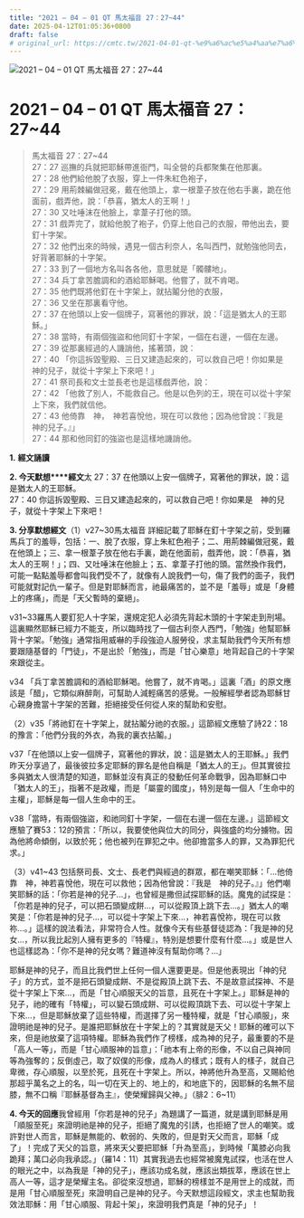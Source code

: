 ```yaml
---
title: "2021 – 04 – 01 QT 馬太福音 27：27~44"
date: 2025-04-12T01:05:36+0800
draft: false
# original_url: https://cmtc.tw/2021-04-01-qt-%e9%a6%ac%e5%a4%aa%e7%a6%8f%e9%9f%b3-27%ef%bc%9a2744
---
```


![2021 – 04 – 01 QT 馬太福音 27：27~44](/images/qt.jpg   "2021 – 04 – 01 QT 馬太福音 27：27~44")

# 2021 – 04 – 01 QT 馬太福音 27：27~44

> 馬太福音 27：27~44  
> 27：27 巡撫的兵就把耶穌帶進衙門，叫全營的兵都聚集在他那裏。  
> 27：28 他們給他脫了衣服，穿上一件朱紅色袍子，  
> 27：29 用荊棘編做冠冕，戴在他頭上，拿一根葦子放在他右手裏，跪在他面前，戲弄他，說：「恭喜，猶太人的王啊！」  
> 27：30 又吐唾沫在他臉上，拿葦子打他的頭。  
> 27：31 戲弄完了，就給他脫了袍子，仍穿上他自己的衣服，帶他出去，要釘十字架。  
> 27：32 他們出來的時候，遇見一個古利奈人，名叫西門，就勉強他同去，好背著耶穌的十字架。  
> 27：33 到了一個地方名叫各各他，意思就是「髑髏地」。  
> 27：34 兵丁拿苦膽調和的酒給耶穌喝。他嘗了，就不肯喝。  
> 27：35 他們既將他釘在十字架上，就拈鬮分他的衣服，  
> 27：36 又坐在那裏看守他。  
> 27：37 在他頭以上安一個牌子，寫著他的罪狀，說：「這是猶太人的王耶穌。」  
> 27：38 當時，有兩個強盜和他同釘十字架，一個在右邊，一個在左邊。  
> 27：39 從那裏經過的人譏誚他，搖著頭，說：  
> 27：40 「你這拆毀聖殿、三日又建造起來的，可以救自己吧！你如果是　神的兒子，就從十字架上下來吧！」  
> 27：41 祭司長和文士並長老也是這樣戲弄他，說：  
> 27：42 「他救了別人，不能救自己。他是以色列的王，現在可以從十字架上下來，我們就信他。  
> 27：43 他倚靠　神，　神若喜悅他，現在可以救他；因為他曾說：『我是　神的兒子。』」  
> 27：44 那和他同釘的強盜也是這樣地譏誚他。

**1.** **經文誦讀**

**2. 今天默想****經文**太 27：37 在他頭以上安一個牌子，寫著他的罪狀，說：這是猶太人的王耶穌。  
27：40 你這拆毀聖殿、三日又建造起來的，可以救自己吧！你如果是　神的兒子，就從十字架上下來吧！

**3. 分享默想經文**（1）v27~30馬太福音 詳細記載了耶穌在釘十字架之前，受到羅馬兵丁的羞辱，包括：一、脫了衣服，穿上朱紅色袍子；二、用荊棘編做冠冕，戴在他頭上；三、拿一根葦子放在他右手裏，跪在他面前，戲弄他，說：「恭喜，猶太人的王啊！」；四、又吐唾沫在他臉上；五、拿葦子打他的頭。當然換作我們，可能一點點羞辱都會叫我們受不了，就像有人說我們一句，傷了我們的面子，我們可能就對記仇一輩子。但是對耶穌而言，祂最痛苦的，並不是「羞辱」或是「身體上的疼痛」，而是「天父暫時的棄絕」。

v31~33羅馬人要釘犯人十字架，還規定犯人必須先背起木頭的十字架走到刑場。這裏顯然耶穌已經力不能支，所以臨時找了一個古利奈人西門，「勉強」他幫耶穌背十字架。「勉強」通常指用威嚇的手段強迫人服勞役，求主幫助我們今天所有想要跟隨基督的「門徒」，不是出於「勉強」，而是「甘心樂意」地背起自己的十字架來跟從主。

v34 「兵丁拿苦膽調和的酒給耶穌喝。他嘗了，就不肯喝。」這裏「酒」的原文應該是「醋」，它類似麻醉劑，可幫助人減輕痛苦的感覺。一般解經學者認為耶穌甘心親身擔當十字架的苦難，拒絕接受任何從人來的幫助和安慰。

（2）v35「將祂釘在十字架上，就拈鬮分祂的衣服。」這節經文應驗了詩22：18的豫言：「他們分我的外衣，為我的裏衣拈鬮。」

v37「在他頭以上安一個牌子，寫著他的罪狀，說：這是猶太人的王耶穌。」我們昨天分享過了，最後彼拉多定耶穌的罪名是他自稱是「猶太人的王」。但其實彼拉多與猶太人很清楚的知道，耶穌並沒有真正的發動任何革命戰爭，因為耶穌口中「猶太人的王」，指著不是政權，而是「屬靈的國度」，特別是每一個人「生命中的主權」，耶穌是每一個人生命中的王。

v38「當時，有兩個強盜，和祂同釘十字架，一個在右邊一個在左邊。」這節經文應驗了賽53：12的預言：「所以，我要使他與位大的同分，與強盛的均分擄物。因為他將命傾倒，以致於死；他也被列在罪犯之中。他卻擔當多人的罪，又為罪犯代求。」

（3）v41~43 包括祭司長、文士、長老們與經過的群眾，都在嘲笑耶穌：「…他倚靠　神，神若喜悅他，現在可以救他；因為他曾說：『我是　神的兒子。』」他們嘲笑耶穌的話：「你若是神的兒子…」，也曾經是撒但試探耶穌的話。魔鬼的試探是：「你若是神的兒子，可以把石頭變成餅…，可以從殿頂上跳下去…。」猶太人的嘲笑是：「你若是神的兒子…，可以從十字架上下來…，神若喜悅祢，現在可以救祢…。」這樣的說法看法，非常符合人性。就像今天有些基督徒認為：「我是神的兒女…，所以我比起別人擁有更多的『特權』，特別是想要什麼有什麼…。」或是世人也這樣認為：「你不是神的兒女嗎？難道神沒有幫助你嗎？…」

耶穌是神的兒子，而且比我們世上任何一個人還要更是。但是他表現出「神的兒子」的方式，並不是把石頭變成餅、不是從殿頂上跳下去、不是故意試探神、不是從十字架上下來…，而是「甘心順服天父的旨意，且死在十字架上。」耶穌是神的兒子，祂的確有「特權」，可以變石頭成餅、可以從殿頂跳下去、可以從十字架上下來…，但是耶穌放棄了這些特權，而選擇了另一種特權，就是「甘心順服」，來證明祂是神的兒子。是誰把耶穌放在十字架上的？其實就是天父！耶穌的確可以下來，但是祂放棄了這項特權。耶穌為我們作了榜樣，成為神的兒子，最重要的不是「高人一等」，而是「甘心順服神的旨意」：「祂本有上帝的形像，不以自己與神同等為強奪的；反倒虛己，取了奴僕的形像，成為人的樣式；既有人的樣子，就自己卑微，存心順服，以至於死，且死在十字架上。所以，神將他升為至高，又賜給他那超乎萬名之上的名，叫一切在天上的、地上的，和地底下的，因耶穌的名無不屈膝，無不口稱『耶穌基督為主』，使榮耀歸與父神。」（腓2：6~11）

**4. 今天的回應**我曾經用「你若是神的兒子」為題講了一篇道，就是講到耶穌是用「順服至死」來證明祂是神的兒子，拒絕了魔鬼的引誘，也拒絕了世人的嘲笑。或許對世人而言，耶穌是無能的、軟弱的、失敗的，但是對天父而言，耶穌「成了」！完成了天父的旨意，將來天父要把耶穌「升為至高」，到時候「萬膝必向我跪拜；萬口必向我承認。」（羅14：11）其實我過去也經常被魔鬼試探，也活在世人的眼光之中，以為我是「神的兒子」，應該功成名就，應該出類拔萃，應該在世上高人一等，這才是榮耀主名。卻從來沒想過，耶穌的榜樣並不是用世上的成就，而是用「甘心順服至死」來證明自己是神的兒子。今天默想這段經文，求主也幫助我效法耶穌：用「甘心順服、背起十架」，來證明我們真是「神的兒子」！